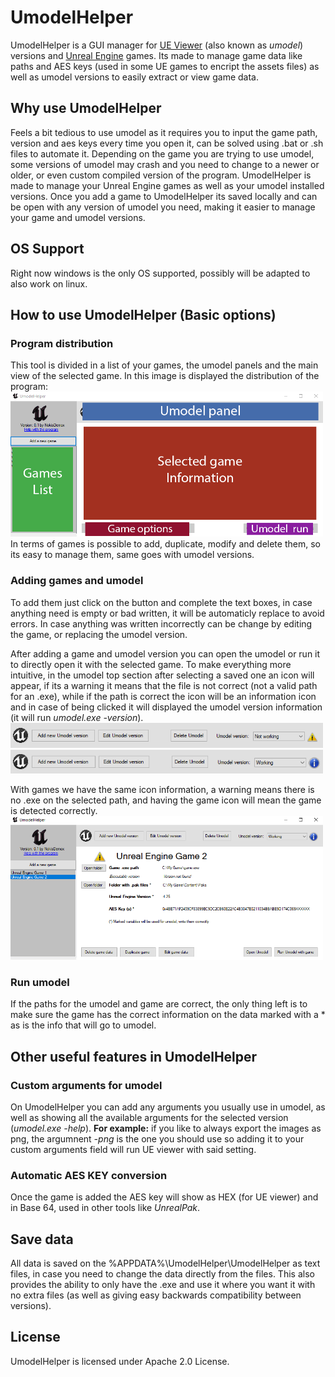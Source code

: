 # UmodelHelper
UmodelHelper is a GUI manager for <a href="https://github.com/gildor2/UEViewer">UE Viewer</a> (also known as *umodel*) versions and <a href="https://www.unrealengine.com/en-US">Unreal Engine</a> games. Its made to manage game data like paths and AES keys (used in some UE games to encript the assets files) as well as umodel versions to easily extract or view game data. 
## Why use UmodelHelper
Feels a bit tedious to use umodel as it requires you to input the game path, version and aes keys every time you open it, can be solved using .bat or .sh files to automate it. Depending on the game you are trying to use umodel, some versions of umodel may crash and you need to change to a newer or older, or even custom compiled version of the program.
UmodelHelper is made to manage your Unreal Engine games as well as your umodel installed versions.
Once you add a game to UmodelHelper its saved locally and can be open with any version of umodel you need, making it easier to manage your game and umodel versions.
## OS Support
Right now windows is the only OS supported, possibly will be adapted to also work on linux.

## How to use UmodelHelper (Basic options)
### Program distribution
This tool is divided in a list of your games, the umodel panels and the main view of the selected game. In this image is displayed the distribution of the program:
<br>
<img src="images_readme/github_help_panels.png" width="500" class="center">
<br>
In terms of games is possible to add, duplicate, modify and delete them, so its easy to manage them, same goes with umodel versions.
### Adding games and umodel
To add them just click on the button and complete the text boxes, in case anything need is empty or bad written, it will be automaticly replace to avoid errors. In case anything was written incorrectly can be change by editing the game, or replacing the umodel version.

After adding a game and umodel version you can open the umodel or run it to directly open it with the selected game. To make everything more intuitive, in the umodel top section after selecting a saved one an icon will appear, if its a warning it means that the file is not correct (not a valid path for an .exe), while if the path is correct the icon will be an information icon and in case of being clicked it will displayed the umodel version information (it will run *umodel.exe -version*).
<br>
<img src="images_readme/umodel_NOTwork.PNG" width="500" class="center">
<img src="images_readme/umodel_work.PNG" width="500" class="center">
<br>

With games we have the same icon information, a warning means there is no .exe on the selected path, and having the game icon will mean the game is detected correctly.
<br>
<img src="images_readme/game_notWork.PNG" width="500" class="center">
<br>
### Run umodel 
If the paths for the umodel and game are correct, the only thing left is to make sure the game has the correct information on the data marked with a * as is the info that will go to umodel.

## Other useful features in UmodelHelper

### Custom arguments for umodel
On UmodelHelper you can add any arguments you usually use in umodel, as well as showing all the available arguments for the selected version (*umodel.exe -help*).
**For example:** if you like to always export the images as png, the argumnent *-png* is the one you should use so adding it to your custom arguments field will run UE viewer with said setting.

### Automatic AES KEY conversion
Once the game is added the AES key will show as HEX (for UE viewer) and in Base 64, used in other tools like *UnrealPak*.

## Save data
All data is saved on the %APPDATA%\UmodelHelper\UmodelHelper as text files, in case you need to change the data directly from the files. This also provides the ability to only have the .exe and use it where you want it with no extra files (as well as giving easy backwards compatibility between versions).

## License
UmodelHelper is licensed under Apache 2.0 License.
